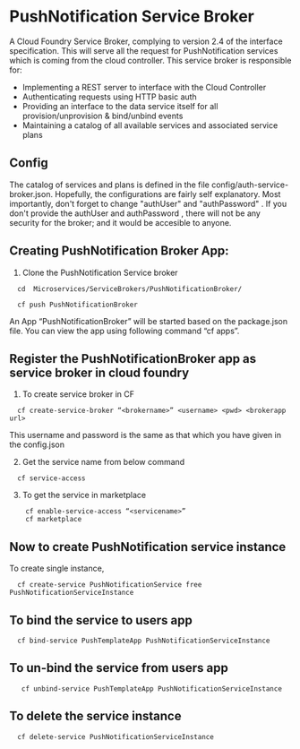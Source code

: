 # PushNotification Service Broker
A  Cloud Foundry Service Broker, complying to version 2.4 of the interface specification. This will serve all the request 
for PushNotification services which is coming from the cloud controller. This service broker  is responsible for:
- Implementing a REST server to interface with the Cloud Controller
- Authenticating requests using HTTP basic auth
- Providing an interface to the data service itself for all provision/unprovision & bind/unbind events
- Maintaining a catalog of all available services and associated service plans

## Config
The catalog of services and plans is defined in the file config/auth-service-broker.json.
Hopefully, the configurations are fairly self explanatory. Most importantly, don't forget to change "authUser" and "authPassword" .
If you don't provide the authUser and authPassword , there will not be any security for the broker; and it would be accesible to anyone.

##  Creating PushNotification Broker App:

  1.	Clone the PushNotification Service broker 
  
  ```
    cd  Microservices/ServiceBrokers/PushNotificationBroker/
  ```
  
  ```  
    cf push PushNotificationBroker
  ```    
  An App “PushNotificationBroker” will be started based on the package.json  file. You can view the app using following command “cf apps”.
	   
  
  
##  Register the PushNotificationBroker app as service broker in cloud foundry

  1.	To create service broker in CF
  
  ```
    cf create-service-broker “<brokername>” <username> <pwd> <brokerapp url>	
  ```
  This username and password is the same as that which you have given in the config.json 
  
  2.	Get the service name from below command
  
  ```
    cf service-access
  ```
  3.	To get the service in marketplace
  
  ```
 	  cf enable-service-access “<servicename>”
 	  cf marketplace
 ```
 
##	Now to create PushNotification service instance

  To create single instance,

  ```
    cf create-service PushNotificationService free PushNotificationServiceInstance 
  ```

  
##	To bind the service to users app

  ```
    cf bind-service PushTemplateApp PushNotificationServiceInstance 
  ```
  
##    To un-bind the service from users app

 ```
    cf unbind-service PushTemplateApp PushNotificationServiceInstance 
 ```
 
  
## To delete the service instance

  ```
    cf delete-service PushNotificationServiceInstance
  ```


